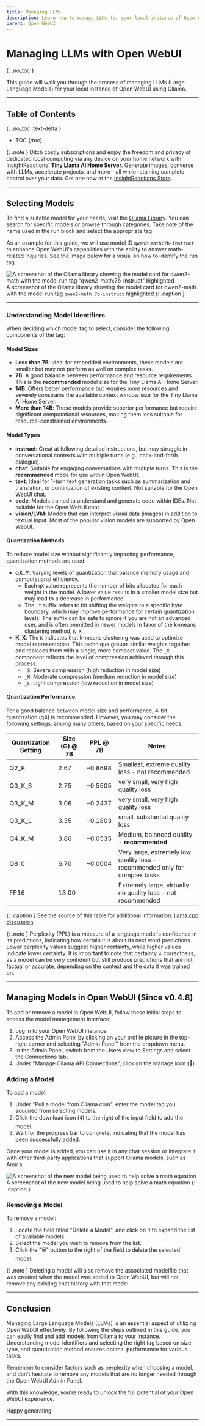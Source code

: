```yaml
---
title: Managing LLMs
description: Learn how to manage LLMs for your local instance of Open WebUI using Ollama.
parent: Open WebUI
---
```


# Managing LLMs with Open WebUI
{: .no_toc }

This guide will walk you through the process of managing LLMs (Large Language Models) for your local instance of Open WebUI using Ollama.

---

## Table of Contents
{: .no_toc .text-delta }

- TOC
{:toc}

{: .note }
Ditch costly subscriptions and enjoy the freedom and privacy of dedicated local computing via any device on your home network with InsightReactions' **Tiny Llama AI Home Server**. Generate images, converse with LLMs, accelerate projects, and more—all while retaining complete control over your data. Get one now at the [InsightReactions Store](https://insightreactions.com/store).

---

## Selecting Models

To find a suitable model for your needs, visit the [Ollama Library](https://ollama.ai/library). You can search for specific models or browse through categories. Take note of the name used in the run block and select the appropriate tag.

As an example for this guide, we will use model ID `qwen2-math:7b-instruct` to enhance Open WebUI's capabilities with the ability to answer math-related inquiries. See the image below for a visual on how to identify the run tag.

![A screenshot of the Ollama library showing the model card for qwen2-math with the model run tag "qwen2-math:7b-instruct" highlighted](./ollama_run_tag.png)
A screenshot of the Ollama library showing the model card for qwen2-math with the model run tag `qwen2-math:7b-instruct` highlighted
{: .caption }

---

### Understanding Model Identifiers

When deciding which model tag to select, consider the following components of the tag:

#### Model Sizes

- **Less than 7B**: Ideal for embedded environments, these models are smaller but may not perform as well on complex tasks.
- **7B**: A good balance between performance and resource requirements. This is the **recommended** model size for the Tiny Llama AI Home Server.
- **14B**: Offers better performance but requires more resources and severely constrains the available context window size for the Tiny Llama AI Home Server.
- **More than 14B**: These models provide superior performance but require significant computational resources, making them less suitable for resource-constrained environments.

#### Model Types

*   **instruct**: Great at following detailed instructions, but may struggle in conversational contexts with multiple turns (e.g., back-and-forth dialogue).
*   **chat**: Suitable for engaging conversations with multiple turns. This is the **recommended** mode for use within Open WebUI.
*   **text**: Ideal for 1-turn text generation tasks such as summarization and translation, or continuation of existing content. Not suitable for the Open WebUI chat.
*   **code**: Models trained to understand and generate code within IDEs. Not suitable for the Open WebUI chat.
*   **vision/LVM**: Models that can interpret visual data (images) in addition to textual input. Most of the popular vision models are supported by Open WebUI.

#### Quantization Methods

To reduce model size without significantly impacting performance, quantization methods are used:

*   **qX_Y**: Varying levels of quantization that balance memory usage and computational efficiency. 
    *   Each `qX` value represents the number of bits allocated for each weight in the model. A lower value results in a smaller model size but may lead to a decrease in performance. 
    *   The `_Y` suffix refers to bit shifting the weights to a specific byte boundary, which may improve performance for certain quantization levels. The suffix can be safe to ignore if you are not an advanced user, and is often ommitted in newer models in favor of the k-means clustering method, `K_X`.
*   **K_X**: The `K` indicates that k-means clustering was used to optimize model representation. This technique groups similar weights together and replaces them with a single, more compact value. The `_X` component reflects the level of compression achieved through this process:
    *   `_S`: Severe compression (high reduction in model size)
    *   `_M`: Moderate compression (medium reduction in model size)
    *   `_L`: Light compression (low reduction in model size)

#### Quantization Performance

For a good balance between model size and performance, 4-bit quantization (q4) is recommended. However, you may consider the following settings, among many others, based on your specific needs:

| Quantization Setting | Size (G) @ 7B | PPL @ 7B | Notes                                       |
|---------------------|---------------|-----------------|---------------------------------------------|
| Q2_K                 | 2.67          | +0.8698         | Smallest, extreme quality loss - not recommended |
| Q3_K_S               | 2.75          | +0.5505         | very small, very high quality loss |
| Q3_K_M               | 3.06          | +0.2437         | very small, very high quality loss |
| Q3_K_L               | 3.35          | +0.1803         | small, substantial quality loss |
| Q4_K_M               | 3.80          | +0.0535         | Medium, balanced quality - **recommended**    |
| Q8_0                 | 6.70          | +0.0004         | Very large, extremely low quality loss - recommended only for complex tasks |
| FP16                 | 13.00         |                 | Extremely large, virtually no quality loss - not recommended |

{: .caption }
See the source of this table for additional information: [llama.cpp discussion](https://github.com/ggerganov/llama.cpp/discussions/2094#discussioncomment-6351796)

{: .note }
Perplexity (PPL) is a measure of a language model's confidence in its predictions, indicating how certain it is about its next word predictions. Lower perplexity values suggest higher certainty, while higher values indicate lower certainty. It is important to note that certainty ≠ correctness, as a model can be very confident but still produce predictions that are not factual or accurate, depending on the context and the data it was trained on.

---

## Managing Models in Open WebUI (Since v0.4.8)

To add or remove a model in Open WebUI, follow these initial steps to access the model management interface:

1. Log in to your Open WebUI instance.
2. Access the Admin Panel by clicking on your profile picture in the top-right corner and selecting "Admin Panel" from the dropdown menu.
3. In the Admin Panel, switch from the Users view to Settings and select the Connections tab.
4. Under "Manage Ollama API Connections", click on the Manage icon (🔧).

### Adding a Model

To add a model:

1. Under "Pull a model from Ollama.com", enter the model tag you acquired from selecting models.
2. Click the download icon (⬇️) to the right of the input field to add the model.
3. Wait for the progress bar to complete, indicating that the model has been successfully added.

Once your model is added, you can use it in any chat session or integrate it with other third-party applications that support Ollama models, such as Amica.

![A screenshot of the new model being used to help solve a math equation](math_example.png)
A screenshot of the new model being used to help solve a math equation
{: .caption }

### Removing a Model

To remove a model:

1. Locate the field titled "Delete a Model", and click on it to expand the list of available models.
2. Select the model you wish to remove from the list.
3. Click the "🗑️" button to the right of the field to delete the selected model.

{: .note }
Deleting a model will also remove the associated modelfile that was created when the model was added to Open WebUI, but will not remove any existing chat history with that model.

---

## Conclusion

Managing Large Language Models (LLMs) is an essential aspect of utilizing Open WebUI effectively. By following the steps outlined in this guide, you can easily find and add models from Ollama to your instance. Understanding model identifiers and selecting the right tag based on size, type, and quantization method ensures optimal performance for various tasks.

Remember to consider factors such as perplexity when choosing a model, and don't hesitate to remove any models that are no longer needed through the Open WebUI Admin Panel.

With this knowledge, you're ready to unlock the full potential of your Open WebUI experience.

Happy generating!

---
